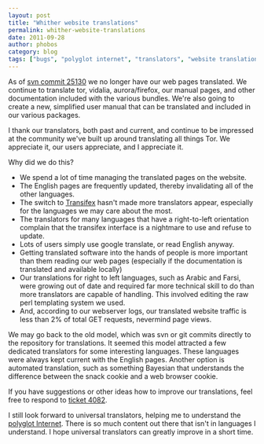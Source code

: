 ```yaml
---
layout: post
title: "Whither website translations"
permalink: whither-website-translations
date: 2011-09-28
author: phobos
category: blog
tags: ["bugs", "polyglot internet", "translators", "website translations"]
---
```


As of [svn commit 25130](https://lists.torproject.org/pipermail/tor-commits/2011-September/035605.html) we no longer have our web pages translated. We continue to translate tor, vidalia, aurora/firefox, our manual pages, and other documentation included with the various bundles. We're also going to create a new, simplified user manual that can be translated and included in our various packages.

I thank our translators, both past and current, and continue to be impressed at the community we've built up around translating all things Tor. We appreciate it, our users appreciate, and I appreciate it.

Why did we do this?

- We spend a lot of time managing the translated pages on the website.
- The English pages are frequently updated, thereby invalidating all of the other languages.
- The switch to [Transifex](https://www.transifex.net/start/) hasn't made more translators appear, especially for the languages we may care about the most.
- The translators for many languages that have a right-to-left orientation complain that the transifex interface is a nightmare to use and refuse to update.
- Lots of users simply use google translate, or read English anyway.
- Getting translated software into the hands of people is more important than them reading our web pages (especially if the documentation is translated and available locally)
- Our translations for right to left languages, such as Arabic and Farsi, were growing out of date and required far more technical skill to do than more translators are capable of handling. This involved editing the raw perl templating system we used.
- And, according to our webserver logs, our translated website traffic is less than 2% of total GET requests, nevermind page views.

We may go back to the old model, which was svn or git commits directly to the repository for translations. It seemed this model attracted a few dedicated translators for some interesting languages. These languages were always kept current with the English pages. Another option is automated translation, such as something Bayesian that understands the difference between the snack cookie and a web browser cookie.

If you have suggestions or other ideas how to improve our translations, feel free to respond to [ticket 4082](https://trac.torproject.org/projects/tor/ticket/4082).

I still look forward to universal translators, helping me to understand the [polyglot Internet](http://www.ethanzuckerman.com/blog/the-polyglot-internet/). There is so much content out there that isn't in languages I understand. I hope universal translators can greatly improve in a short time.

